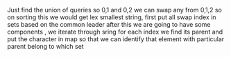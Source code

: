 Just find the union of queries so 0,1 and 0,2 we can swap any from 0,1,2 so on sorting this we would get lex smallest string, first put all swap index in sets based on the common leader after this we are going to have some components , we iterate through sring for each index we find its parent and put the character in map so that we can identify that element with particular parent belong to which set